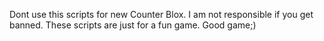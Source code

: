 Dont use this scripts for new Counter Blox.
I am not responsible if you get banned.
These scripts are just for a fun game.
Good game;)
